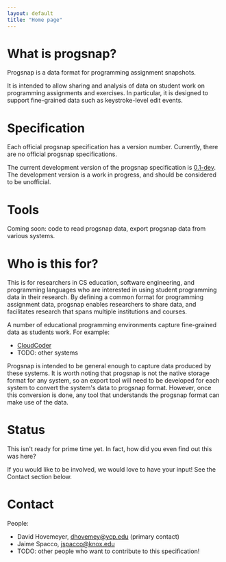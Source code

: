 ```yaml
---
layout: default
title: "Home page"
---
```


# What is progsnap?

Progsnap is a data format for programming assignment snapshots.

It is intended to allow sharing and analysis of data on student work on programming assignments and exercises.  In particular, it is designed to support fine-grained data such as keystroke-level edit events.

# Specification

Each official progsnap specification has a version number.  Currently, there are no official progsnap specifications.

The current development version of the progsnap specification is [0.1-dev](spec-0.1-dev.html).  The development version is a work in progress, and should be considered to be unofficial.

# Tools

Coming soon: code to read progsnap data, export progsnap data from various systems.

# Who is this for?

This is for researchers in CS education, software engineering, and programming languages who are interested in using student programming data in their research.  By defining a common format for programming assignment data, progsnap enables researchers to share data, and facilitates research that spans multiple institutions and courses.

A number of educational programming environments capture fine-grained data as students work.  For example:

* [CloudCoder](http://cloudcoder.org)
* TODO: other systems

Progsnap is intended to be general enough to capture data produced by these systems.  It is worth noting that progsnap is not the native storage format for any system, so an export tool will need to be developed for each system to convert the system's data to progsnap format.  However, once this conversion is done, any tool that understands the progsnap format can make use of the data.

# Status

This isn't ready for prime time yet.  In fact, how did you even find out this was here?

If you would like to be involved, we would love to have your input!  See the Contact section below.

# Contact

People:

* David Hovemeyer, <dhovemey@ycp.edu> (primary contact)
* Jaime Spacco, <jspacco@knox.edu>
* TODO: other people who want to contribute to this specification!

<!-- vim:set wrap: ­-->
<!-- vim:set linebreak: -->
<!-- vim:set nolist: -->
